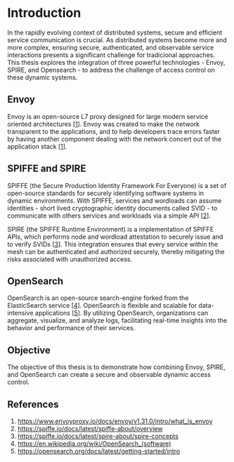 # Introduction

In the rapidly evolving context of distributed systems, secure and efficient service communication is crucial. As distributed systems become more and more complex, ensuring secure, authenticated, and observable service interactions presents a significant challenge for tradicional approaches. This thesis explores the integration of three powerful technologies - Envoy, SPIRE, and Opensearch - to address the challenge of access control on these dynamic systems.

## Envoy

Envoy is an open-source L7 proxy designed for large modern service oriented architectures [[1](#references-1)]. Envoy was created to make the network transparent to the applications, and to help developers trace errors faster by having another component dealing with the network concert out of the application stack [[1](#references-1)].

## SPIFFE and SPIRE

SPIFFE (the Secure Production Identity Framework For Everyone) is a set of open-source standards for securely identifying software systems in dynamic environments. With SPIFFE, services and wordloads can assume identities - short lived cryptographic identity documents called SVID - to communicate with others services and workloads via a simple API [[2](#references-2)].

SPIRE (the SPIFFE Runtime Environment) is a implementation of SPIFFE APIs, which performs node and wordload attestation to securely issue and to verify SVIDs [[3](#references-3)]. This integration ensures that every service within the mesh can be authenticated and authorized securely, thereby mitigating the risks associated with unauthorized access.

## OpenSearch

OpenSearch is an open-source search-engine forked from the ElasticSearch service [[4](#references-4)]. OpenSearch is flexible and scalable for data-intensive applications [[5](#references-5)]. By utilizing OpenSearch, organizations can aggregate, visualize, and analyze logs, facilitating real-time insights into the behavior and performance of their services.

## Objective

The objective of this thesis is to demonstrate how combining Envoy, SPIRE, and OpenSearch can create a secure and observable dynamic access control. 

## References

1. <a name="references-1"/> https://www.envoyproxy.io/docs/envoy/v1.31.0/intro/what_is_envoy
2. <a name="references-2"/> https://spiffe.io/docs/latest/spiffe-about/overview
3. <a name="references-3"/> https://spiffe.io/docs/latest/spire-about/spire-concepts
4. <a name="references-4"/> https://en.wikipedia.org/wiki/OpenSearch_(software)
5. <a name="references-5"/> https://opensearch.org/docs/latest/getting-started/intro
